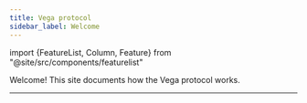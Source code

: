 ```yaml
---
title: Vega protocol
sidebar_label: Welcome
---
```

import {FeatureList, Column, Feature} from "@site/src/components/featurelist"

Welcome! This site documents how the Vega protocol works.

<FeatureList>
  <Column title="Get to know Vega">
    <Feature url="/testnet/concepts/trading-on-vega" title="Trading on Vega" subtitle="Ins and outs of the trading infrastructure" image="tophat-bond.png" />
    <Feature url="/testnet/concepts/vega-chain" title="Vega Blockchain" subtitle="How the Vega PoS chain works" image="tophat-bond.png" />
  </Column>
    <Column title="Trade">
    <Feature url="https://console.vega.xyz" title="Trade on Console" subtitle="Use Console, a trading interface" image="tophat-bond.png" />
  </Column>
    <Column title="Build">
    <Feature url="/testnet/api/overview" title="API Overview" subtitle="Explore using the APIs" image="tophat-bond.png" />
  </Column>
</FeatureList>

<hr class="subsection" />